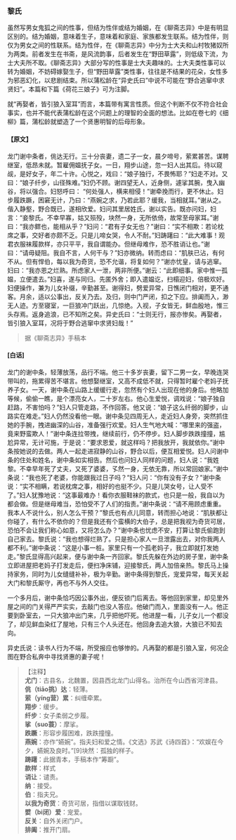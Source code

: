 <script type="text/javascript">
    var head = document.getElementsByTagName('head')[0];
    cssURL = '/public/liao.css';
    linkTag = document.createElement('link');
    linkTag.href = cssURL;
    linkTag.setAttribute('type','text/css');
    linkTag.setAttribute('rel','stylesheet');
    head.appendChild(linkTag);
</script>
### 黎氏

虽然写男女鬼狐之间的性事，但结为性伴或结为婚姻，在《聊斋志异》中是有明显区别的。结为婚姻，意味着生子，意味着和家庭、家族都发生联系。结为性伴，则仅为男女之间的性联系。结为性伴，在《聊斋志异》中分为士大夫和山村牧猪奴所为两类。前者发生在书斋，是风流韵事，后者发生在“野田草露”，则低级下流，为士大夫所不取。《聊斋志异》大部分写的性事是士大夫趣味的。士大夫类性事可以转为婚姻，不妨碍嫁娶生子，但“野田草露”类性事，往往是不结果的花朵，女性多为邪恶幻化，以悲剧结束。所以蒲松龄在“异史氏曰”中说不可能在“野合逃窜中求贤妇”。本篇和下篇《荷花三娘子》可为注脚。

就“再娶者，皆引狼入室耳”而言，本篇带有寓言性质。但这个判断不仅不符合社会事实，也并不能代表蒲松龄在这个问题上的理智的全面的想法。比如在卷七的《细柳》篇，蒲松龄就塑造了一个贤惠明智的后母形象。

#### 【原文】
<section>
龙门谢中条者，佻达无行。三十分丧妻，遗二子一女，晨夕啼号，萦累甚苦。谋聘继室，低昂未就。暂雇佣媪抚子女。一日，翔步山途，忽一妇人出其后。待以窥觇，是好女子，年二十许。心悦之，戏曰：“娘子独行，不畏怖耶？”妇走不对。又曰：“娘子纤步，山径殊难。”妇仍不顾。谢四望无人，近身侧，遽挲其腕，曳入幽谷，将以强合。妇怒呼曰：
“何处强人，横来相侵！”谢牵挽而行，更不休止。妇步履跌蹶，困窘无计，乃曰：“燕婉之求，乃若此耶？缓我，当相就耳。”谢从之。偕入静壑，野合既已，遂相欣爱。妇问其里居姓氏，谢以实告。既亦问妇，妇言：“妾黎氏。不幸早寡，姑又殒殁，块然一身，无所依倚，故常至母家耳。”谢曰：“我亦鳏也，能相从乎？”妇问：“君有子女无也？”谢曰：“实不相欺：若论枕席之事，交好者亦颇不乏。只是儿啼女哭，令人不耐。”妇踌躇曰：“此大难事！观君衣服袜履款样，亦只平平，我自谓能办。但继母难作，恐不胜诮让也。”谢曰：“请毋疑阻。我自不言，人何干与？”妇亦微纳。转而虑曰：“肌肤已沾，有何不从。但有悍伯，每以我为奇货，恐不允谐，将复如何？”谢亦忧皇，请与逃窜。妇曰：“我亦恩之烂熟。所虑家人一泄，两非所便。”谢云：“此即细事。家中惟一孤媪，立便遣去。”妇喜，遂与同归。先匿外舍；即入遣媪讫，扫榻迎妇，倍极欢好。妇便操作，兼为儿女补缀，辛勤甚至。谢得妇，劈爱异常，日憔闭门相对，更不通客。月余，适以公事出，反关乃去。及归，则中门严闭，扣之下应。排阖而入，渺无人迹。方至寝室，一巨狼冲门跃出，几惊绝。入视，子女皆无，鲜血殷地，惟三头存焉。返身追浪，已不知所之矣。异史氏曰：“士则无行，报亦惨矣。再娶者，皆引狼入室耳，况将于野合逃窜中求贤妇哉！”

</section>

> 据《聊斋志异》手稿本

#### [白话]
<aside>

龙门的谢中条，轻薄放荡，品行不端。他三十多岁丧妻，留下二男一女，早晚连哭带叫的，拖累得苦不堪言。他想娶继室，又高不成低不就，只得暂时雇个老妈子抚养子女。一天，谢中条在山路上缓缓行走，忽然有个妇人出现在他的身后。他略加等候，偷偷一瞧，是个漂亮女人，二十岁左右。他心生爱悦，调戏说：“娘子独自赶路，不害怕吗？”妇人只管走路，不作回答。他又说：“娘子这么纤弱的脚步，山路实在难走。”妇人仍然没看他一眼。谢中条见四周无人，走近妇人身旁，突然抓住她的手腕，拽进幽深的山谷，准备强行欢爱。妇人生气地大喊：“哪里来的强盗，竟来野蛮欺人！”谢中条连拉带拽，继续前行，仍不停步。妇人脚步跌跌撞撞，尴尬异常，无计可施，于是说：“要求恩爱，就这样吗？把我放开，我就依你。”谢中条按她说的去做。两人一起走进寂静的山谷，野合以后，便互相爱悦。妇人问谢中条的住处和姓名，谢中条如实相告。然后也问妇人同样的问题，妇人说：“我姓黎。不幸早年死了丈夫，又死了婆婆，孓然一身，无依无靠，所以常回娘家。”谢中条说：“我也死了老婆，你能跟我过日子吗？”妇人问：“你有没有子女？”谢中条说：“实不相瞒，若说枕席之事，相好的也挺不少。只是儿哭女号，让人受不了。”妇人犹豫地说：“这事最难办！看你衣服鞋袜的款式，也只是一般，我自以为都会做。但是继母难当，恐怕受不了人们的指责。”谢中条说：“请不用顾虑重重。我本人不说什么，别人怎么干预？”黎氏也有点儿同意，转而担心地说：“肌肤都让你碰了，有什么不依你的？但是我还有个蛮横的大伯子，总是把我视为奇货可居，恐怕不会让我们称心如意，又将怎么办？”谢中条也忧虑不安，打算让黎氏偷跑到自己家去。黎氏说：“我也想得烂熟了。只是担心家人一旦泄露出去，对你我两人都不利。”谢中条说：“这是小事一桩。家里只有一个孤老妈子，我立即就打发她走。”黎氏显得高兴起来，便与谢中条一齐回家。黎氏先躲在外边的房子里，谢中条立即进屋把老妈子打发走后，便扫净床铺，迎接黎氏，两人加倍亲热。黎氏马上操持家务，同时为儿女缝缝补补，极为辛勤。谢中条得到黎氏，宠爱异常，每天关起大门和黎氏厮守，再也不与外人交往。

一个多月后，谢中条恰巧因公事外出，便反锁门后离去。等他回到家里，却见里外屋之间的门关得严严实实，去敲门也没人答应。他破门而入，里面没有一人。他正要到卧室去，一只大狼冲出门来，几乎把他吓死。他进屋一看，儿子女儿一个都没了，却见鲜血染红了屋地，只有三个人头还在。他回身去追大狼，大狼已不知去向。

异史氏说：读书人行为不端，所受报应也够惨的。凡再娶的都是引狼入室，何况企图在野合私奔中寻找贤惠的妻子呢！

</aside>

> 【注释】  
<b>尤门</b>：古县名，北魏置，因县西北龙门山得名。治所在今山西省河津县。  
<b>佻（tiāo挑）达</b>：轻薄。  
<b>萦（yíng营）累</b>：纠缠牵累。  
<b>翔步</b>：缓步。  
<b>纤步</b>：女子柔弱之步履。  
<b>挲（suo蓑）</b>：摩挲。  
<b>跌蹶</b>：形容步履困难，跌跌撞憧。  
<b>燕婉</b>：亦作“嬿婉”。指夫妇和爱之情。《文选》苏武《诗四首》：“欢娱在今夕，嬿婉及良时。”[9]块然：孤独的样子。  
<b>踌躇</b>：此据青本，手稿本作“筹蹰”。  
<b>款样</b>：样式  
<b>诮让</b>：谴责。  
<b>纳</b>：接受。  
<b>伯</b>：指夫兄。  
<b>以我为奇货</b>：奇货可居，指借以谋取钱财。  
<b>嬖（bi闭）爱</b>：宠爱。  
<b>反关</b>：自外关闭门户。  
<b>排阖</b>：推开门扇。  
